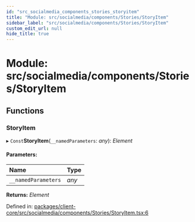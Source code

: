 ```yaml
---
id: "src_socialmedia_components_stories_storyitem"
title: "Module: src/socialmedia/components/Stories/StoryItem"
sidebar_label: "src/socialmedia/components/Stories/StoryItem"
custom_edit_url: null
hide_title: true
---
```


# Module: src/socialmedia/components/Stories/StoryItem

## Functions

### StoryItem

▸ `Const`**StoryItem**(`__namedParameters`: *any*): *Element*

#### Parameters:

Name | Type |
:------ | :------ |
`__namedParameters` | *any* |

**Returns:** *Element*

Defined in: [packages/client-core/src/socialmedia/components/Stories/StoryItem.tsx:6](https://github.com/xr3ngine/xr3ngine/blob/716a06460/packages/client-core/src/socialmedia/components/Stories/StoryItem.tsx#L6)
